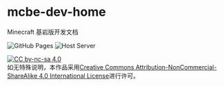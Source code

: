 # mcbe-dev-home

Minecraft 基岩版开发文档

![GitHub Pages](https://github.com/MCBE-Development-Wiki/mcbe-dev-home/actions/workflows/vuepress-deploy.yml/badge.svg) ![Host Server](https://github.com/MCBE-Development-Wiki/mcbe-dev-home/actions/workflows/deploy-to-site.yml/badge.svg)

[![CC by-nc-sa 4.0][cc-by-nc-sa-image]][cc-by-nc-sa]<br/>
如无特殊说明，本作品采用[Creative Commons Attribution-NonCommercial-ShareAlike 4.0 International License][cc-by-nc-sa]进行许可。

[cc-by-nc-sa]: http://creativecommons.org/licenses/by-nc-sa/4.0/
[cc-by-nc-sa-image]: https://mirrors.creativecommons.org/presskit/buttons/88x31/svg/by-nc-sa.svg
[cc-by-nc-sa-shield]: https://img.shields.io/badge/License-CC%20BY%20NC%20SA%204.0-lightgrey.svg
[issues]: https://github.com/MiemieMethod/bedrock-addon-tutorial/issues
[issues-shield]: https://img.shields.io/github/issues/MiemieMethod/bedrock-addon-tutorial
[contributors]: https://github.com/MiemieMethod/bedrock-addon-tutorial/graphs/contributors
[contributors-shield]: https://img.shields.io/github/contributors-anon/MiemieMethod/bedrock-addon-tutorial
